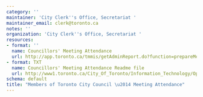 ```yaml
---
category: ''
maintainer: 'City Clerk''s Office, Secretariat '
maintainer_email: clerk@toronto.ca
notes: ''
organization: 'City Clerk''s Office, Secretariat '
resources:
- format: ''
  name: Councillors' Meeting Attendance
  url: http://app.toronto.ca/tmmis/getAdminReport.do?function=prepareMemberAttendanceReport
- format: TXT
  name: Councillors' Meeting Attendance Readme file
  url: http://www1.toronto.ca/City_Of_Toronto/Information_Technology/Open_Data/Data_Sets/Assets/Files/Councillors__Attendance_Record_Readme.txt
schema: default
title: "Members of Toronto City Council \u2014 Meeting Attendance"
---
```

